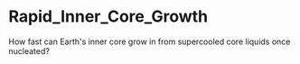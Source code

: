 # Rapid_Inner_Core_Growth
How fast can Earth's inner core grow in from supercooled core liquids once nucleated?
